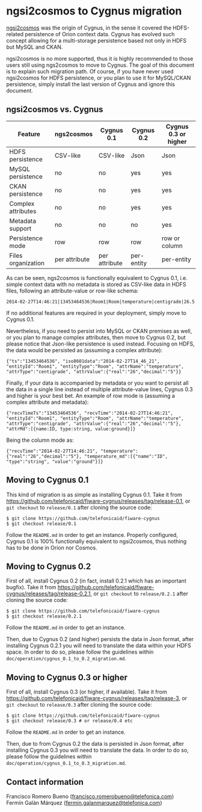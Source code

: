 # ngsi2cosmos to Cygnus migration

[ngsi2cosmos](https://github.com/telefonicaid/fiware-livedemoapp/tree/master/package/ngsi2cosmos) was the origin of Cygnus, in the sense it covered the HDFS-related persistence of Orion context data. Cygnus has evolved such concept allowing for a multi-storage persistence based not only in HDFS but MySQL and CKAN.

ngsi2cosmos is no more supported, thus it is highly recommended to those users still using ngs2cosmos to move to Cygnus. The goal of this document is to explain such migration path. Of course, if you have never used ngsi2cosmos for HDFS persistence, or you plan to use it for MySQL/CKAN persistence, simply install the last version of Cygnus and ignore this document.

## ngsi2cosmos vs. Cygnus

Feature | ngs2cosmos | Cygnus 0.1 | Cygnus 0.2 | Cygnus 0.3 or higher
--- | --- | --- | --- | ---
HDFS persistence | CSV-like | CSV-like | Json | Json
MySQL persistence | no | no | yes | yes | yes
CKAN persistence | no | no | yes | yes | yes
Complex attributes | no | no | yes | yes | yes
Metadata support | no | no | no | yes
Persistence mode | row | row | row | row or column
Files organization | per attribute | per attribute | per-entity | per-entity 

As can be seen, ngs2cosmos is functionally equivalent to Cygnus 0.1, i.e. simple context data with no metadata is stored as CSV-like data in HDFS files, following an attribute-value or row-like schema:

    2014-02-27T14:46:21|13453464536|Room1|Room|temperature|centigrade|26.5

If no additional features are required in your deployment, simply move to Cygnus 0.1.

Nevertheless, if you need to persist into MySQL or CKAN premises as well, or you plan to manage complex attributes, then move to Cygnus 0.2, but please notice that Json-like persistence is used instead. Focusing on HDFS, the data would be persisted as (assuming a complex attribute):


    {"ts":"13453464536", "iso8601data":"2014-02-27T14_46_21", "entityId":"Room1", "entityType":"Room", "attrName":"temperature", "attrType":"centigrade", "attrValue":{"real":"26","decimal":"5"}}

Finally, if your data is accompanied by metadata or you want to persist all the data in a single line instead of multiple attribute-value lines, Cygnus 0.3 and higher is your best bet. An example of row mode is (assuming a complex attribute and metadata):

    {"recvTimeTs":"13453464536", "recvTime":"2014-02-27T14:46:21", "entityId":"Room1", "entityType":"Room", "attrName":"temperature", "attrType":"centigrade", "attrValue":{"real":"26","decimal":"5"}, "attrMd":[{name:ID, type:string, value:ground}]}

Being the column mode as:

    {"recvTime":"2014-02-27T14:46:21", "temperature":{"real":"26","decimal":"5"}, "temperature_md":[{"name":"ID", "type":"string", "value":"ground"}]}

## Moving to Cygnus 0.1

This kind of migration is as simple as installing Cygnus 0.1. Take it from https://github.com/telefonicaid/fiware-cygnus/releases/tag/release-0.1, or `git checkout` to `release/0.1` after cloning the source code:

    $ git clone https://github.com/telefonicaid/fiware-cygnus
    $ git checkout release/0.1

Follow the `README.md` in order to get an instance. Properly configured, Cygnus 0.1 is 100% functionally equivalent to ngsi2cosmos, thus nothing has to be done in Orion nor Cosmos.  

## Moving to Cygnus 0.2

First of all, install Cygnus 0.2 (in fact, install 0.2.1 which has an important bugfix). Take it from https://github.com/telefonicaid/fiware-cygnus/releases/tag/release-0.2.1, or `git checkout` to `release/0.2.1` after cloning the source code:

    $ git clone https://github.com/telefonicaid/fiware-cygnus
    $ git checkout release/0.2.1

Follow the `README.md` in order to get an instance.

Then, due to Cygnus 0.2 (and higher) persists the data in Json format, after installing Cygnus 0.2.1 you will need to translate the data within your HDFS space. In order to do so, please follow the guidelines within `doc/operation/cygnus_0.1_to_0.2_migration.md`.

## Moving to Cygnus 0.3 or higher

First of all, install Cygnus 0.3 (or higher, if available). Take it from https://github.com/telefonicaid/fiware-cygnus/releases/tag/release-3, or `git checkout` to `release/0.3` after cloning the source code:

    $ git clone https://github.com/telefonicaid/fiware-cygnus
    $ git checkout release/0.3 # or release/0.4 etc

Follow the `README.md` in order to get an instance.

Then, due to from Cygnus 0.2 the data is persisted in Json format, after installing Cygnus 0.3 you will need to translate the data. In order to do so, please follow the guidelines within `doc/operation/cygnus_0.1_to_0.3_migration.md`.

## Contact information

Francisco Romero Bueno (francisco.romerobueno@telefonica.com)
<br>
Fermín Galán Márquez (fermin.galanmarquez@telefonica.com)

